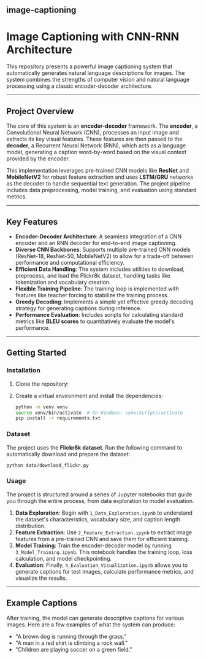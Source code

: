 ## image-captioning

# Image Captioning with CNN-RNN Architecture

This repository presents a powerful image captioning system that automatically generates natural language descriptions for images. The system combines the strengths of computer vision and natural language processing using a classic encoder-decoder architecture.

-----

## **Project Overview**

The core of this system is an **encoder-decoder** framework. The **encoder**, a Convolutional Neural Network (CNN), processes an input image and extracts its key visual features. These features are then passed to the **decoder**, a Recurrent Neural Network (RNN), which acts as a language model, generating a caption word-by-word based on the visual context provided by the encoder.

This implementation leverages pre-trained CNN models like **ResNet** and **MobileNetV2** for robust feature extraction and uses **LSTM/GRU** networks as the decoder to handle sequential text generation. The project pipeline includes data preprocessing, model training, and evaluation using standard metrics.

-----

## **Key Features**

  * **Encoder-Decoder Architecture**: A seamless integration of a CNN encoder and an RNN decoder for end-to-end image captioning.
  * **Diverse CNN Backbones**: Supports multiple pre-trained CNN models (ResNet-18, ResNet-50, MobileNetV2) to allow for a trade-off between performance and computational efficiency.
  * **Efficient Data Handling**: The system includes utilities to download, preprocess, and load the Flickr8k dataset, handling tasks like tokenization and vocabulary creation.
  * **Flexible Training Pipeline**: The training loop is implemented with features like teacher forcing to stabilize the training process.
  * **Greedy Decoding**: Implements a simple yet effective greedy decoding strategy for generating captions during inference.
  * **Performance Evaluation**: Includes scripts for calculating standard metrics like **BLEU scores** to quantitatively evaluate the model's performance.

-----



## **Getting Started**

### **Installation**

1.  Clone the repository:

2.  Create a virtual environment and install the dependencies:

    ```bash
    python -m venv venv
    source venv/bin/activate  # On Windows: venv\Scripts\activate
    pip install -r requirements.txt
    ```

### **Dataset**

The project uses the **Flickr8k dataset**. Run the following command to automatically download and prepare the dataset:

```bash
python data/download_flickr.py
```

### **Usage**

The project is structured around a series of Jupyter notebooks that guide you through the entire process, from data exploration to model evaluation.

1.  **Data Exploration**: Begin with `1_Data_Exploration.ipynb` to understand the dataset's characteristics, vocabulary size, and caption length distribution.
2.  **Feature Extraction**: Use `2_Feature_Extraction.ipynb` to extract image features from a pre-trained CNN and save them for efficient training.
3.  **Model Training**: Train the encoder-decoder model by running `3_Model_Training.ipynb`. This notebook handles the training loop, loss calculation, and model checkpointing.
4.  **Evaluation**: Finally, `4_Evaluation_Visualization.ipynb` allows you to generate captions for test images, calculate performance metrics, and visualize the results.

-----

## **Example Captions**

After training, the model can generate descriptive captions for various images. Here are a few examples of what the system can produce:

  * "A brown dog is running through the grass."
  * "A man in a red shirt is climbing a rock wall."
  * "Children are playing soccer on a green field."
